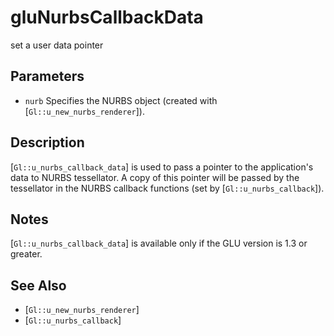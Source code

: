 # gluNurbsCallbackData
set a user data pointer

## Parameters
- `nurb`
  Specifies the NURBS object (created with
  [`Gl::u_new_nurbs_renderer`]).

## Description
[`Gl::u_nurbs_callback_data`] is used to pass a pointer to the
  application's data to NURBS tessellator. A copy of this pointer will
  be passed by the tessellator in the NURBS callback functions (set by
  [`Gl::u_nurbs_callback`]).

## Notes
[`Gl::u_nurbs_callback_data`] is available only if the GLU version is
  1.3 or greater.

## See Also
- [`Gl::u_new_nurbs_renderer`]
- [`Gl::u_nurbs_callback`]
